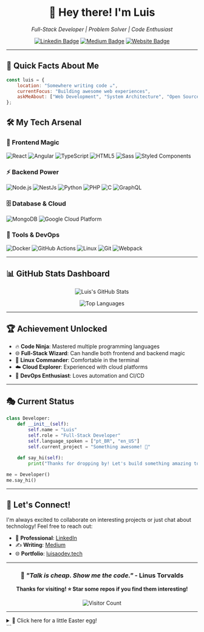 <div align="center">

# 🚀 Hey there! I'm Luis 

*Full-Stack Developer | Problem Solver | Code Enthusiast*

[![Linkedin Badge](https://img.shields.io/badge/-Luis-blue?style=flat&logo=Linkedin&logoColor=white&link=https://www.linkedin.com/in/1lgl/)](https://www.linkedin.com/in/1lgl/)
[![Medium Badge](https://img.shields.io/badge/-@1LgL-000000?style=flat&labelColor=000000&logo=Medium&link=https://medium.com/@1LgL)](https://medium.com/@1LgL)
[![Website Badge](https://img.shields.io/badge/-luisaodev-47CCCC?style=flat&logo=Google-Chrome&logoColor=white&link=https://luisaodev.tech/)](https://luisaodev.tech/)

</div>

---

## 🎯 Quick Facts About Me

```javascript
const luis = {
    location: "Somewhere writing code ☕",
    currentFocus: "Building awesome web experiences",
    askMeAbout: ["Web Development", "System Architecture", "Open Source"],
};
```

## 🛠️ My Tech Arsenal

### 🎨 Frontend Magic
<p>
  <img alt="React" src="https://img.shields.io/badge/-React-61DAFB?style=for-the-badge&logo=react&logoColor=black" />
  <img alt="Angular" src="https://img.shields.io/badge/-Angular-DD0031?style=for-the-badge&logo=angular&logoColor=white" />
  <img alt="TypeScript" src="https://img.shields.io/badge/-TypeScript-3178C6?style=for-the-badge&logo=typescript&logoColor=white" />
  <img alt="HTML5" src="https://img.shields.io/badge/-HTML5-E34F26?style=for-the-badge&logo=html5&logoColor=white" />
  <img alt="Sass" src="https://img.shields.io/badge/-Sass-CC6699?style=for-the-badge&logo=sass&logoColor=white" />
  <img alt="Styled Components" src="https://img.shields.io/badge/-Styled%20Components-DB7093?style=for-the-badge&logo=styled-components&logoColor=white" />
</p>

### ⚡ Backend Power
<p>
  <img alt="Node.js" src="https://img.shields.io/badge/-Node.js-339933?style=for-the-badge&logo=node.js&logoColor=white" />
  <img alt="NestJs" src="https://img.shields.io/badge/-NestJs-E0234E?style=for-the-badge&logo=nestjs&logoColor=white" />
  <img alt="Python" src="https://img.shields.io/badge/-Python-3776AB?style=for-the-badge&logo=python&logoColor=white" />
  <img alt="PHP" src="https://img.shields.io/badge/-PHP-777BB4?style=for-the-badge&logo=php&logoColor=white" />
  <img alt="C" src="https://img.shields.io/badge/-C-A8B9CC?style=for-the-badge&logo=c&logoColor=black" />
  <img alt="GraphQL" src="https://img.shields.io/badge/-GraphQL-E10098?style=for-the-badge&logo=graphql&logoColor=white" />
</p>

### 🗄️ Database & Cloud
<p>
  <img alt="MongoDB" src="https://img.shields.io/badge/-MongoDB-47A248?style=for-the-badge&logo=mongodb&logoColor=white" />
  <img alt="Google Cloud Platform" src="https://img.shields.io/badge/-Google%20Cloud-4285F4?style=for-the-badge&logo=google-cloud&logoColor=white" />
</p>

### 🔧 Tools & DevOps
<p>
  <img alt="Docker" src="https://img.shields.io/badge/-Docker-2496ED?style=for-the-badge&logo=docker&logoColor=white" />
  <img alt="GitHub Actions" src="https://img.shields.io/badge/-GitHub%20Actions-2088FF?style=for-the-badge&logo=github-actions&logoColor=white" />
  <img alt="Linux" src="https://img.shields.io/badge/-Linux-FCC624?style=for-the-badge&logo=linux&logoColor=black" />
  <img alt="Git" src="https://img.shields.io/badge/-Git-F05032?style=for-the-badge&logo=git&logoColor=white" />
  <img alt="Webpack" src="https://img.shields.io/badge/-Webpack-8DD6F9?style=for-the-badge&logo=webpack&logoColor=black" />
</p>

---

## 📊 GitHub Stats Dashboard

<div align="center">
  
![Luis's GitHub Stats](https://github-readme-stats.vercel.app/api?username=luluzao0&show_icons=true&theme=radical&hide_border=true&count_private=true)

![Top Languages](https://github-readme-stats.vercel.app/api/top-langs/?username=luluzao0&layout=compact&theme=radical&hide_border=true)

</div>

---

## 🏆 Achievement Unlocked

- 🔥 **Code Ninja**: Mastered multiple programming languages
- 🌐 **Full-Stack Wizard**: Can handle both frontend and backend magic
- 🐧 **Linux Commander**: Comfortable in the terminal
- ☁️ **Cloud Explorer**: Experienced with cloud platforms
- 🔄 **DevOps Enthusiast**: Loves automation and CI/CD

---

## 🎭 Current Status

```python
class Developer:
    def __init__(self):
        self.name = "Luis"
        self.role = "Full-Stack Developer"
        self.language_spoken = ["pt_BR", "en_US"]
        self.current_project = "Something awesome! 🚀"
    
    def say_hi(self):
        print("Thanks for dropping by! Let's build something amazing together! 🚀")

me = Developer()
me.say_hi()
```

---

## 💬 Let's Connect!

I'm always excited to collaborate on interesting projects or just chat about technology! Feel free to reach out:

- 💼 **Professional**: [LinkedIn](https://www.linkedin.com/in/1lgl/)
- ✍️ **Writing**: [Medium](https://medium.com/@1LgL) 
- 🌐 **Portfolio**: [luisaodev.tech](https://luisaodev.tech/)

---

<div align="center">

### 🎵 *"Talk is cheap. Show me the code."* - Linus Torvalds

**Thanks for visiting! ⭐ Star some repos if you find them interesting!**

![Visitor Count](https://profile-counter.glitch.me/luluzao0/count.svg)

</div>

---

<details>
<summary>🎪 Click here for a little Easter egg!</summary>

```
    ╔═══════════════════════════════════════╗
    ║                                       ║
    ║   🎉 Congratulations! 🎉              ║
    ║                                       ║
    ║   You found the secret section!       ║
    ║                                       ║
    ║   Here's a virtual cookie for you:    ║
    ║                🍪                     ║
    ║                                       ║
    ║   Keep exploring and happy coding!    ║
    ║                                       ║
    ╚═══════════════════════════════════════╝
```

</details>
```
